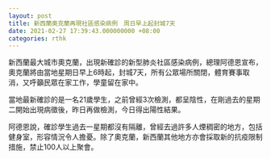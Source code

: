```yaml
---
layout: post
title: 新西蘭奧克蘭再現社區感染病例　周日早上起封城7天
date: 2021-02-27 17:39:43.000000000 +08:00
categories: rthk
---
```


新西蘭最大城市奧克蘭，出現新確診的新型肺炎社區感染病例，總理阿德恩宣布，奧克蘭將由當地星期日早上6時起，封城7天，所有公眾場所關閉，體育賽事取消，又呼籲民眾在家工作，學童留在家中。

當地最新確診的是一名21歲學生，之前曾經3次檢測，都呈陰性，在剛過去的星期二開始出現病徵後，昨日再做檢測，今日得出陽性結果。

阿德恩說，確診學生過去一星期都沒有隔離，曾經去過許多人煙稠密的地方，包括健身室，形容情況令人擔憂。除了奧克蘭，新西蘭其他地方亦會採取新的抗疫限制措施，禁止100人以上聚會。
